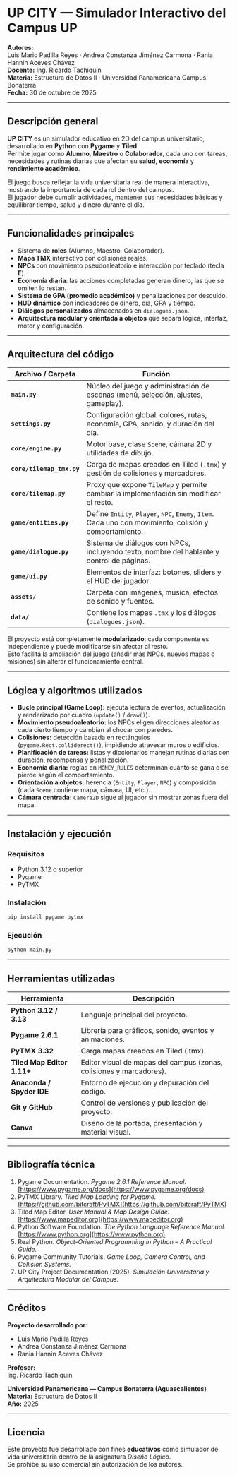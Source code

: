 # UP CITY — Simulador Interactivo del Campus UP

**Autores:**  
Luis Mario Padilla Reyes · Andrea Constanza Jiménez Carmona · Rania Hannin Aceves Chávez  
**Docente:** Ing. Ricardo Tachiquín  
**Materia:** Estructura de Datos II · Universidad Panamericana Campus Bonaterra  
**Fecha:** 30 de octubre de 2025  

---

## Descripción general

**UP CITY** es un simulador educativo en 2D del campus universitario, desarrollado en **Python** con **Pygame** y **Tiled**.  
Permite jugar como **Alumno**, **Maestro** o **Colaborador**, cada uno con tareas, necesidades y rutinas diarias que afectan su **salud**, **economía** y **rendimiento académico**.

El juego busca reflejar la vida universitaria real de manera interactiva, mostrando la importancia de cada rol dentro del campus.  
El jugador debe cumplir actividades, mantener sus necesidades básicas y equilibrar tiempo, salud y dinero durante el día.

---

## Funcionalidades principales

- Sistema de **roles** (Alumno, Maestro, Colaborador).  
- **Mapa TMX** interactivo con colisiones reales.  
- **NPCs** con movimiento pseudoaleatorio e interacción por teclado (tecla **E**).  
- **Economía diaria**: las acciones completadas generan dinero, las que se omiten lo restan.  
- **Sistema de GPA (promedio académico)** y penalizaciones por descuido.  
- **HUD dinámico** con indicadores de dinero, día, GPA y tiempo.  
- **Diálogos personalizados** almacenados en `dialogues.json`.  
- **Arquitectura modular y orientada a objetos** que separa lógica, interfaz, motor y configuración.  

---

## Arquitectura del código

| Archivo / Carpeta | Función |
|--------------------|---------|
| **`main.py`** | Núcleo del juego y administración de escenas (menú, selección, ajustes, gameplay). |
| **`settings.py`** | Configuración global: colores, rutas, economía, GPA, sonido, y duración del día. |
| **`core/engine.py`** | Motor base, clase `Scene`, cámara 2D y utilidades de dibujo. |
| **`core/tilemap_tmx.py`** | Carga de mapas creados en Tiled (`.tmx`) y gestión de colisiones y marcadores. |
| **`core/tilemap.py`** | Proxy que expone `TileMap` y permite cambiar la implementación sin modificar el resto. |
| **`game/entities.py`** | Define `Entity`, `Player`, `NPC`, `Enemy`, `Item`. Cada uno con movimiento, colisión y comportamiento. |
| **`game/dialogue.py`** | Sistema de diálogos con NPCs, incluyendo texto, nombre del hablante y control de páginas. |
| **`game/ui.py`** | Elementos de interfaz: botones, sliders y el HUD del jugador. |
| **`assets/`** | Carpeta con imágenes, música, efectos de sonido y fuentes. |
| **`data/`** | Contiene los mapas `.tmx` y los diálogos (`dialogues.json`). |

El proyecto está completamente **modularizado**: cada componente es independiente y puede modificarse sin afectar al resto.  
Esto facilita la ampliación del juego (añadir más NPCs, nuevos mapas o misiones) sin alterar el funcionamiento central.

---

## Lógica y algoritmos utilizados

- **Bucle principal (Game Loop):** ejecuta lectura de eventos, actualización y renderizado por cuadro (`update()` / `draw()`).  
- **Movimiento pseudoaleatorio:** los NPCs eligen direcciones aleatorias cada cierto tiempo y cambian al chocar con paredes.  
- **Colisiones:** detección basada en rectángulos (`pygame.Rect.colliderect()`), impidiendo atravesar muros o edificios.  
- **Planificación de tareas:** listas y diccionarios manejan rutinas diarias con duración, recompensa y penalización.  
- **Economía diaria:** reglas en `MONEY_RULES` determinan cuánto se gana o se pierde según el comportamiento.  
- **Orientación a objetos:** herencia (`Entity`, `Player`, `NPC`) y composición (cada `Scene` contiene mapa, cámara, UI, etc.).  
- **Cámara centrada:** `Camera2D` sigue al jugador sin mostrar zonas fuera del mapa.  

---

## Instalación y ejecución

### Requisitos
- Python 3.12 o superior  
- Pygame  
- PyTMX  

### Instalación
```bash
pip install pygame pytmx
```

### Ejecución
```bash
python main.py
```

---

## Herramientas utilizadas

| Herramienta | Descripción |
|--------------|-------------|
| **Python 3.12 / 3.13** | Lenguaje principal del proyecto. |
| **Pygame 2.6.1** | Librería para gráficos, sonido, eventos y animaciones. |
| **PyTMX 3.32** | Carga mapas creados en Tiled (.tmx). |
| **Tiled Map Editor 1.11+** | Editor visual de mapas del campus (zonas, colisiones y marcadores). |
| **Anaconda / Spyder IDE** | Entorno de ejecución y depuración del código. |
| **Git y GitHub** | Control de versiones y publicación del proyecto. |
| **Canva** | Diseño de la portada, presentación y material visual. |

---

## Bibliografía técnica

1. Pygame Documentation. *Pygame 2.6.1 Reference Manual.*  
   [https://www.pygame.org/docs](https://www.pygame.org/docs)  
2. PyTMX Library. *Tiled Map Loading for Pygame.*  
   [https://github.com/bitcraft/PyTMX](https://github.com/bitcraft/PyTMX)  
3. Tiled Map Editor. *User Manual & Map Design Guide.*  
   [https://www.mapeditor.org](https://www.mapeditor.org)  
4. Python Software Foundation. *The Python Language Reference Manual.*  
   [https://www.python.org](https://www.python.org)  
5. Real Python. *Object-Oriented Programming in Python – A Practical Guide.*  
6. Pygame Community Tutorials. *Game Loop, Camera Control, and Collision Systems.*  
7. UP City Project Documentation (2025). *Simulación Universitaria y Arquitectura Modular del Campus.*

---

## Créditos

**Proyecto desarrollado por:**  
- Luis Mario Padilla Reyes  
- Andrea Constanza Jiménez Carmona  
- Rania Hannin Aceves Chávez  

**Profesor:**  
Ing. Ricardo Tachiquín

**Universidad Panamericana — Campus Bonaterra (Aguascalientes)**  
**Materia:** Estructura de Datos II  
**Año:** 2025  

---

## Licencia

Este proyecto fue desarrollado con fines **educativos** como simulador de vida universitaria dentro de la asignatura *Diseño Lógico*.  
Se prohíbe su uso comercial sin autorización de los autores.
